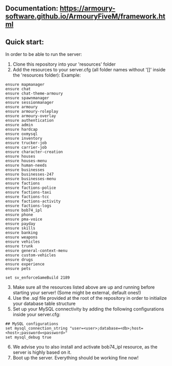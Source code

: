 ## Documentation: https://armoury-software.github.io/ArmouryFiveM/framework.html

## Quick start:

In order to be able to run the server:

1. Clone this repository into your 'resources' folder
2. Add the resources to your server.cfg (all folder names without '[]' inside the 'resources folder):
Example:
```
ensure mapmanager
ensure chat
ensure chat-theme-armoury
ensure spawnmanager
ensure sessionmanager
ensure armoury
ensure armoury-roleplay
ensure armoury-overlay
ensure authentication
ensure admin
ensure hardcap
ensure oxmysql
ensure inventory
ensure trucker-job
ensure carrier-job
ensure character-creation
ensure houses
ensure houses-menu
ensure human-needs
ensure businesses
ensure businesses-247
ensure businesses-menu
ensure factions
ensure factions-police
ensure factions-taxi
ensure factions-tcc
ensure factions-activity
ensure factions-logs
ensure bob74_ipl
ensure phone
ensure pma-voice
ensure payday
ensure skills
ensure banking
ensure weapons
ensure vehicles
ensure trunk
ensure general-context-menu
ensure custom-vehicles
ensure drugs
ensure experience
ensure pets

set sv_enforceGameBuild 2189
```
3. Make sure all the resources listed above are up and running before starting your server! (Some might be external, default ones!)
4. Use the .sql file provided at the root of the repository in order to initialize your database table structure
5. Set up your MySQL connectivity by adding the following configurations inside your server.cfg:
```
## MySQL configurations
set mysql_connection_string "user=<user>;database=<db>;host=<host>;password=<password>"
set mysql_debug true
```
6. We advise you to also install and activate bob74_ipl resource, as the server is highly based on it.
7. Boot up the server. Everything should be working fine now!
